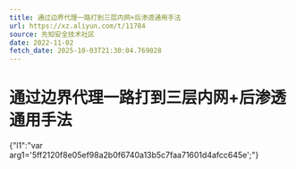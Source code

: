 ```yaml
---
title: 通过边界代理一路打到三层内网+后渗透通用手法
url: https://xz.aliyun.com/t/11784
source: 先知安全技术社区
date: 2022-11-02
fetch_date: 2025-10-03T21:30:04.769028
---
```


# 通过边界代理一路打到三层内网+后渗透通用手法

{"l1":"var arg1='5ff2120f8e05ef98a2b0f6740a13b5c7faa71601d4afcc645e';"}